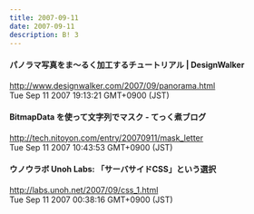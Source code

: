```yaml
---
title: 2007-09-11
date: 2007-09-11
description: B! 3
---
```


#### パノラマ写真をま～るく加工するチュートリアル | DesignWalker
http://www.designwalker.com/2007/09/panorama.html<br>
Tue Sep 11 2007 19:13:21 GMT+0900 (JST)<br>


#### BitmapData を使って文字列でマスク - てっく煮ブログ
http://tech.nitoyon.com/entry/20070911/mask_letter<br>
Tue Sep 11 2007 10:43:53 GMT+0900 (JST)<br>


#### ウノウラボ Unoh Labs: 「サーバサイドCSS」という選択
http://labs.unoh.net/2007/09/css_1.html<br>
Tue Sep 11 2007 00:38:16 GMT+0900 (JST)<br>


